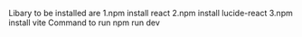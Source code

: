 Libary to be installed are
1.npm install react
2.npm install lucide-react
3.npm install vite
Command to run
npm run dev